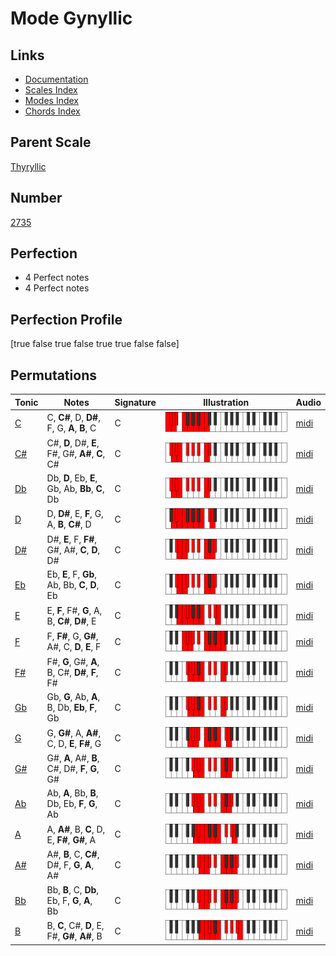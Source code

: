 # Mode Gynyllic

## Links

- [Documentation](index.md)
- [Scales Index](Scales.md)
- [Modes Index](Modes.md)
- [Chords Index](Chords.md)

## Parent Scale

[Thyryllic](ScaleThyryllic.md)

## Number

[2735](https://ianring.com/musictheory/scales/2735)

## Perfection

- 4 Perfect notes
- 4 Perfect notes

## Perfection Profile

[true false true false true true false false]

## Permutations

| Tonic | Notes | Signature | Illustration | Audio |
|-------|-------|-----------|--------------|-------|
| [C](ModeCNaturalGynyllic.md) | C, **C#**, D, **D#**, F, G, **A**, **B**, C | C | ![CNaturalGynyllic](ModeCNaturalGynyllic.png) | [midi](https://github.com/edipermadi/music/blob/main/docs/ModeCNaturalGynyllic.mid?raw=true) |
| [C#](ModeCSharpGynyllic.md) | C#, **D**, D#, **E**, F#, G#, **A#**, **C**, C# | C | ![CSharpGynyllic](ModeCSharpGynyllic.png) | [midi](https://github.com/edipermadi/music/blob/main/docs/ModeCSharpGynyllic.mid?raw=true) |
| [Db](ModeDFlatGynyllic.md) | Db, **D**, Eb, **E**, Gb, Ab, **Bb**, **C**, Db | C | ![DFlatGynyllic](ModeDFlatGynyllic.png) | [midi](https://github.com/edipermadi/music/blob/main/docs/ModeDFlatGynyllic.mid?raw=true) |
| [D](ModeDNaturalGynyllic.md) | D, **D#**, E, **F**, G, A, **B**, **C#**, D | C | ![DNaturalGynyllic](ModeDNaturalGynyllic.png) | [midi](https://github.com/edipermadi/music/blob/main/docs/ModeDNaturalGynyllic.mid?raw=true) |
| [D#](ModeDSharpGynyllic.md) | D#, **E**, F, **F#**, G#, A#, **C**, **D**, D# | C | ![DSharpGynyllic](ModeDSharpGynyllic.png) | [midi](https://github.com/edipermadi/music/blob/main/docs/ModeDSharpGynyllic.mid?raw=true) |
| [Eb](ModeEFlatGynyllic.md) | Eb, **E**, F, **Gb**, Ab, Bb, **C**, **D**, Eb | C | ![EFlatGynyllic](ModeEFlatGynyllic.png) | [midi](https://github.com/edipermadi/music/blob/main/docs/ModeEFlatGynyllic.mid?raw=true) |
| [E](ModeENaturalGynyllic.md) | E, **F**, F#, **G**, A, B, **C#**, **D#**, E | C | ![ENaturalGynyllic](ModeENaturalGynyllic.png) | [midi](https://github.com/edipermadi/music/blob/main/docs/ModeENaturalGynyllic.mid?raw=true) |
| [F](ModeFNaturalGynyllic.md) | F, **F#**, G, **G#**, A#, C, **D**, **E**, F | C | ![FNaturalGynyllic](ModeFNaturalGynyllic.png) | [midi](https://github.com/edipermadi/music/blob/main/docs/ModeFNaturalGynyllic.mid?raw=true) |
| [F#](ModeFSharpGynyllic.md) | F#, **G**, G#, **A**, B, C#, **D#**, **F**, F# | C | ![FSharpGynyllic](ModeFSharpGynyllic.png) | [midi](https://github.com/edipermadi/music/blob/main/docs/ModeFSharpGynyllic.mid?raw=true) |
| [Gb](ModeGFlatGynyllic.md) | Gb, **G**, Ab, **A**, B, Db, **Eb**, **F**, Gb | C | ![GFlatGynyllic](ModeGFlatGynyllic.png) | [midi](https://github.com/edipermadi/music/blob/main/docs/ModeGFlatGynyllic.mid?raw=true) |
| [G](ModeGNaturalGynyllic.md) | G, **G#**, A, **A#**, C, D, **E**, **F#**, G | C | ![GNaturalGynyllic](ModeGNaturalGynyllic.png) | [midi](https://github.com/edipermadi/music/blob/main/docs/ModeGNaturalGynyllic.mid?raw=true) |
| [G#](ModeGSharpGynyllic.md) | G#, **A**, A#, **B**, C#, D#, **F**, **G**, G# | C | ![GSharpGynyllic](ModeGSharpGynyllic.png) | [midi](https://github.com/edipermadi/music/blob/main/docs/ModeGSharpGynyllic.mid?raw=true) |
| [Ab](ModeAFlatGynyllic.md) | Ab, **A**, Bb, **B**, Db, Eb, **F**, **G**, Ab | C | ![AFlatGynyllic](ModeAFlatGynyllic.png) | [midi](https://github.com/edipermadi/music/blob/main/docs/ModeAFlatGynyllic.mid?raw=true) |
| [A](ModeANaturalGynyllic.md) | A, **A#**, B, **C**, D, E, **F#**, **G#**, A | C | ![ANaturalGynyllic](ModeANaturalGynyllic.png) | [midi](https://github.com/edipermadi/music/blob/main/docs/ModeANaturalGynyllic.mid?raw=true) |
| [A#](ModeASharpGynyllic.md) | A#, **B**, C, **C#**, D#, F, **G**, **A**, A# | C | ![ASharpGynyllic](ModeASharpGynyllic.png) | [midi](https://github.com/edipermadi/music/blob/main/docs/ModeASharpGynyllic.mid?raw=true) |
| [Bb](ModeBFlatGynyllic.md) | Bb, **B**, C, **Db**, Eb, F, **G**, **A**, Bb | C | ![BFlatGynyllic](ModeBFlatGynyllic.png) | [midi](https://github.com/edipermadi/music/blob/main/docs/ModeBFlatGynyllic.mid?raw=true) |
| [B](ModeBNaturalGynyllic.md) | B, **C**, C#, **D**, E, F#, **G#**, **A#**, B | C | ![BNaturalGynyllic](ModeBNaturalGynyllic.png) | [midi](https://github.com/edipermadi/music/blob/main/docs/ModeBNaturalGynyllic.mid?raw=true) |
